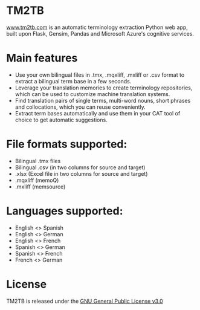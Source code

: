 # TM2TB
www.tm2tb.com is an automatic terminology extraction Python web app, built upon Flask, Gensim, Pandas and Microsoft Azure's cognitive services. 

# Main features
- Use your own bilingual files in .tmx, .mqxliff, .mxliff or .csv format to extract a bilingual term base in a few seconds.
- Leverage your translation memories to create terminology repositories, which can be used to customize machine translation systems.
- Find translation pairs of single terms, multi-word nouns, short phrases and collocations, which you can reuse conveniently.
- Extract term bases automatically and use them in your CAT tool of choice to get automatic suggestions.

# File formats supported:

- Bilingual .tmx files
- Bilingual .csv (in two columns for source and target)
- .xlsx (Excel file in two columns for source and target)
- .mqxliff (memoQ)
- .mxliff (memsource)

# Languages supported:

- English <> Spanish
- English <> German
- English <> French
- Spanish <> German
- Spanish <> French
- French <> German

# License

TM2TB is released under the [GNU General Public License v3.0](github.com/luismond/tm2tb/blob/main/LICENSE)
